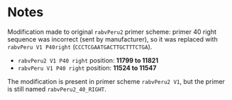 # Notes

Modification made to original `rabvPeru2` primer scheme: primer 40 right sequence was incorrect (sent by manufacturer), so it was replaced with `rabvPeru V1 P40right` (`CCCTCGAATGACTTGCTTTCTGA`).

- `rabvPeru2 V1 P40 right` position: **11799 to 11821**  
- `rabvPeru V1 P40 right` position: **11524 to 11547**

The modification is present in primer scheme `rabvPeru2 V1`, but the primer is still named `rabvPeru2_40_RIGHT`.